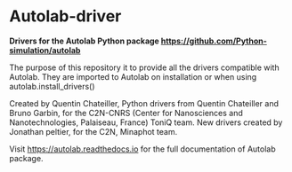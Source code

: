# Autolab-driver
__Drivers for the Autolab Python package https://github.com/Python-simulation/autolab__

The purpose of this repository it to provide all the drivers compatible with Autolab.
They are imported to Autolab on installation or when using autolab.install_drivers()

Created by Quentin Chateiller, Python drivers from Quentin Chateiller and Bruno Garbin, for the C2N-CNRS (Center for Nanosciences and Nanotechnologies, Palaiseau, France) ToniQ team.
New drivers created by Jonathan peltier, for the C2N, Minaphot team.

Visit https://autolab.readthedocs.io for the full documentation of Autolab package.
